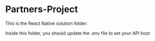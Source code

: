 # Partners-Project

This is the React Native solution folder:

Inside this folder, you should update the .env file to set your API host
